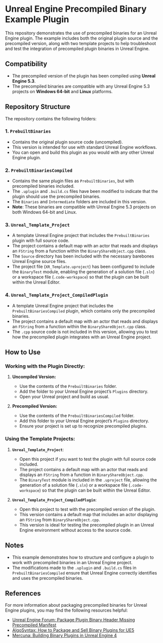 # Unreal Engine Precompiled Binary Example Plugin

This repository demonstrates the use of precompiled binaries for an Unreal Engine plugin. The example includes both the original plugin source and the precompiled version, along with two template projects to help troubleshoot and test the integration of precompiled plugin binaries in Unreal Engine.

## Compatibility

- The precompiled version of the plugin has been compiled using **Unreal Engine 5.3**.
- The precompiled binaries are compatible with any Unreal Engine 5.3 projects on **Windows 64-bit** and **Linux** platforms.

## Repository Structure

The repository contains the following folders:

### 1. `PrebuiltBinaries`
- Contains the original plugin source code (uncompiled).
- This version is intended for use with standard Unreal Engine workflows.
- You can open and build this plugin as you would with any other Unreal Engine plugin.

### 2. `PrebuiltBinariesCompiled`
- Contains the same plugin files as `PrebuiltBinaries`, but with precompiled binaries included.
- The `.uplugin` and `.build.cs` files have been modified to indicate that the plugin should use the precompiled binaries.
- The `Binaries` and `Intermediate` folders are included in this version.
- **Note**: These binaries are compatible with Unreal Engine 5.3 projects on both Windows 64-bit and Linux.

### 3. `Unreal_Template_Project`
- A template Unreal Engine project that includes the `PrebuiltBinaries` plugin with full source code.
- The project contains a default map with an actor that reads and displays an `FString` from a function within the `BinaryShareObject.cpp` class.
- The `Source` directory has been included with the necessary barebones Unreal Engine source files.
- The project file (`XR_Template.uproject`) has been configured to include the `BinaryTest` module, enabling the generation of a solution file (`.sln`) or a workspace file (`.code-workspace`) so that the plugin can be built within the Unreal Editor.

### 4. `Unreal_Template_Project_CompiledPlugin`
- A template Unreal Engine project that includes the `PrebuiltBinariesCompiled` plugin, which contains only the precompiled binaries.
- The project contains a default map with an actor that reads and displays an `FString` from a function within the `BinaryShareObject.cpp` class.
- The `.cpp` source code is not included in this version, allowing you to test how the precompiled plugin integrates with an Unreal Engine project.

## How to Use

### Working with the Plugin Directly:
1. **Uncompiled Version:**
   - Use the contents of the `PrebuiltBinaries` folder.
   - Add the folder to your Unreal Engine project’s `Plugins` directory.
   - Open your Unreal project and build as usual.

2. **Precompiled Version:**
   - Use the contents of the `PrebuiltBinariesCompiled` folder.
   - Add this folder to your Unreal Engine project’s `Plugins` directory.
   - Ensure your project is set up to recognize precompiled plugins.

### Using the Template Projects:
1. **`Unreal_Template_Project`**:
   - Open this project if you want to test the plugin with full source code included.
   - The project contains a default map with an actor that reads and displays an `FString` from a function in `BinaryShareObject.cpp`.
   - The `BinaryTest` module is included in the `.uproject` file, allowing the generation of a solution file (`.sln`) or a workspace file (`.code-workspace`) so that the plugin can be built within the Unreal Editor.

2. **`Unreal_Template_Project_CompiledPlugin`**:
   - Open this project to test with the precompiled version of the plugin.
   - This version contains a default map that includes an actor displaying an `FString` from `BinaryShareObject.cpp`.
   - This version is ideal for testing the precompiled plugin in an Unreal Engine environment without access to the source code.

## Notes

- This example demonstrates how to structure and configure a plugin to work with precompiled binaries in an Unreal Engine project.
- The modifications made to the `.uplugin` and `.build.cs` files in `PrebuiltBinariesCompiled` ensure that Unreal Engine correctly identifies and uses the precompiled binaries.

## References

For more information about packaging precompiled binaries for Unreal Engine plugins, you may find the following resources helpful:

- [Unreal Engine Forum: Package Plugin Binary Header Missing Precompiled Manifest](https://forums.unrealengine.com/t/package-plugin-binary-header-missing-precompiled-manifest/452817)
- [AlgoSyntax: How to Package and Sell Binary Plugins for UE5](https://store.algosyntax.com/tutorials/unreal-engine/how-to-package-and-sell-binary-plugins-for-ue5/?srsltid=AfmBOopKBOGsYOpn5RQqTwyqqOWyrhMTg03zpeSvZ6Q2yt7mz8sLvrRj)
- [Mercuna: Building Binary Plugins in Unreal Engine 4](https://mercuna.com/building-binary-plugins-in-unreal-engine-4/)
